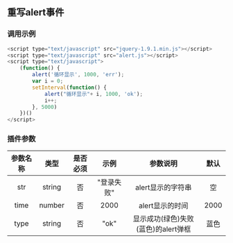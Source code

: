 ## 重写alert事件

### 调用示例
```javascript
<script type="text/javascript" src="jquery-1.9.1.min.js"></script>
<script type="text/javascript" src="alert.js"></script>
<script type="text/javascript">
	(function() {
		alert('循环显示', 1000, 'err');
		var i = 0;
		setInterval(function() {
			alert("循环显示"+ i, 1000, 'ok');
			i++;
		}, 5000)
	})()
</script>
```


### 插件参数

|  参数名称   |   类型   | 是否必须 |  示例  |                 参数说明                 |         默认                 |
| :-----: | :----: | :--: | :--: | :----------------------------------: |:----------------------------------: |
| str | string |  否   | "登录失败"  | alert显示的字符串 | 空 |
| time | number |  否   | 2000  | alert显示的时间 | 2000|
| type  | string |  否   | "ok"  | 显示成功(绿色)失败(蓝色)的alert弹框  | 蓝色 |

